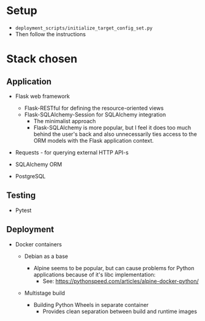 Setup
=====

- `deployment_scripts/initialize_target_config_set.py`
- Then follow the instructions


Stack chosen
============

Application
-----------

* Flask web framework
  * Flask-RESTful for defining the resource-oriented views
  * Flask-SQLAlchemy-Session for SQLAlchemy integration
    - The minimalist approach
    - Flask-SQLAlchemy is more popular, but I feel it does too much behind
      the user's back and also unnecessarily ties access to the ORM models
      with the Flask application context.

* Requests - for querying external HTTP API-s

* SQLAlchemy ORM

* PostgreSQL


Testing
-------

* Pytest


Deployment
----------

* Docker containers
  * Debian as a base
    - Alpine seems to be popular, but can cause problems for Python applications
      because of it's libc implementation:
      - See: https://pythonspeed.com/articles/alpine-docker-python/

  * Multistage build
    - Building Python Wheels in separate container
      - Provides clean separation between build and runtime images
